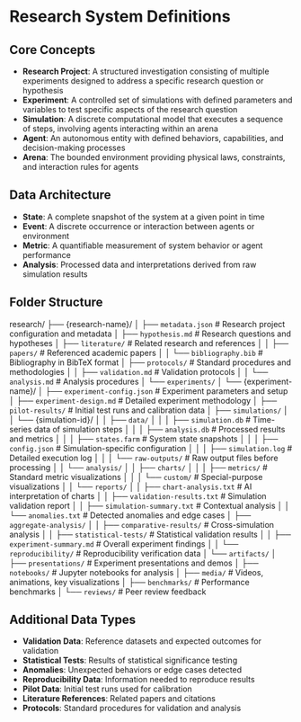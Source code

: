 # Research System Definitions

## Core Concepts
- **Research Project**: A structured investigation consisting of multiple experiments designed to address a specific research question or hypothesis
- **Experiment**: A controlled set of simulations with defined parameters and variables to test specific aspects of the research question
- **Simulation**: A discrete computational model that executes a sequence of steps, involving agents interacting within an arena
- **Agent**: An autonomous entity with defined behaviors, capabilities, and decision-making processes
- **Arena**: The bounded environment providing physical laws, constraints, and interaction rules for agents

## Data Architecture
- **State**: A complete snapshot of the system at a given point in time
- **Event**: A discrete occurrence or interaction between agents or environment
- **Metric**: A quantifiable measurement of system behavior or agent performance
- **Analysis**: Processed data and interpretations derived from raw simulation results

## Folder Structure
research/
├── {research-name}/
│   ├── `metadata.json`            # Research project configuration and metadata
│   ├── `hypothesis.md`            # Research questions and hypotheses
│   ├── `literature/`              # Related research and references
│   │   ├── `papers/`              # Referenced academic papers
│   │   └── `bibliography.bib`     # Bibliography in BibTeX format
│   ├── `protocols/`               # Standard procedures and methodologies
│   │   ├── `validation.md`        # Validation protocols
│   │   └── `analysis.md`          # Analysis procedures
│   └── `experiments/`
│       └── {experiment-name}/
│           ├── `experiment-config.json`    # Experiment parameters and setup
│           ├── `experiment-design.md`      # Detailed experiment methodology
│           ├── `pilot-results/`            # Initial test runs and calibration data
│           ├── `simulations/`
│           │   └── {simulation-id}/
│           │       ├── `data/`
│           │       │   ├── `simulation.db`     # Time-series data of simulation steps
│           │       │   ├── `analysis.db`       # Processed results and metrics
│           │       │   ├── `states.farm`       # System state snapshots
│           │       │   ├── `config.json`       # Simulation-specific configuration
│           │       │   ├── `simulation.log`    # Detailed execution log
│           │       │   └── `raw-outputs/`      # Raw output files before processing
│           │       └── `analysis/`
│           │           ├── `charts/`
│           │           │   ├── `metrics/`      # Standard metric visualizations
│           │           │   └── `custom/`       # Special-purpose visualizations
│           │           └── `reports/`
│           │               ├── `chart-analysis.txt`       # AI interpretation of charts
│           │               ├── `validation-results.txt`   # Simulation validation report
│           │               ├── `simulation-summary.txt`   # Contextual analysis
│           │               └── `anomalies.txt`            # Detected anomalies and edge cases
│           ├── `aggregate-analysis/`
│           │   ├── `comparative-results/`     # Cross-simulation analysis
│           │   ├── `statistical-tests/`       # Statistical validation results
│           │   ├── `experiment-summary.md`    # Overall experiment findings
│           │   └── `reproducibility/`         # Reproducibility verification data
│           └── `artifacts/`
│               ├── `presentations/`           # Experiment presentations and demos
│               ├── `notebooks/`               # Jupyter notebooks for analysis
│               ├── `media/`                    # Videos, animations, key visualizations
│               ├── `benchmarks/`               # Performance benchmarks
│               └── `reviews/`                  # Peer review feedback


## Additional Data Types
- **Validation Data**: Reference datasets and expected outcomes for validation
- **Statistical Tests**: Results of statistical significance testing
- **Anomalies**: Unexpected behaviors or edge cases detected
- **Reproducibility Data**: Information needed to reproduce results
- **Pilot Data**: Initial test runs used for calibration
- **Literature References**: Related papers and citations
- **Protocols**: Standard procedures for validation and analysis
